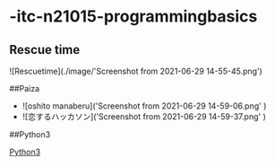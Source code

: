 # -itc-n21015-programmingbasics

## Rescue time

![Rescuetime](./image/'Screenshot from 2021-06-29 14-55-45.png')

##Paiza

- ![oshito manaberu]('Screenshot from 2021-06-29 14-59-06.png'
)
- ![恋するハッカソン]('Screenshot from 2021-06-29 14-59-37.png'
)

##Python3

[Python3](https://github.com/itc-n21015/lesson.git)
